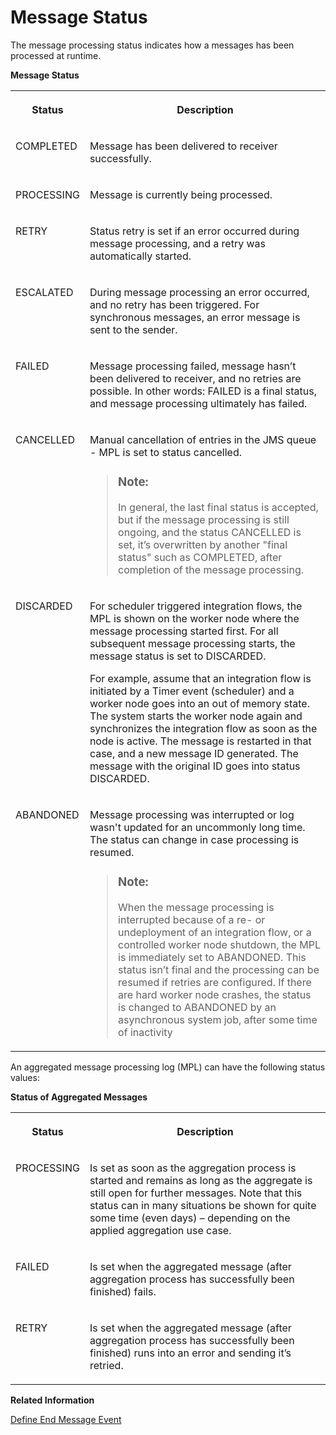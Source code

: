 <!-- loio733a57b10f504ac9b2b5aa7fda664dc5 -->

# Message Status

The message processing status indicates how a messages has been processed at runtime.



**Message Status**


<table>
<tr>
<th valign="top">

Status



</th>
<th valign="top">

Description



</th>
</tr>
<tr>
<td valign="top">

COMPLETED



</td>
<td valign="top">

Message has been delivered to receiver successfully.



</td>
</tr>
<tr>
<td valign="top">

PROCESSING



</td>
<td valign="top">

Message is currently being processed.



</td>
</tr>
<tr>
<td valign="top">

RETRY



</td>
<td valign="top">

Status retry is set if an error occurred during message processing, and a retry was automatically started.



</td>
</tr>
<tr>
<td valign="top">

ESCALATED



</td>
<td valign="top">

During message processing an error occurred, and no retry has been triggered. For synchronous messages, an error message is sent to the sender.



</td>
</tr>
<tr>
<td valign="top">

FAILED



</td>
<td valign="top">

Message processing failed, message hasn’t been delivered to receiver, and no retries are possible. In other words: FAILED is a final status, and message processing ultimately has failed.



</td>
</tr>
<tr>
<td valign="top">

CANCELLED



</td>
<td valign="top">

Manual cancellation of entries in the JMS queue - MPL is set to status cancelled.

> ### Note:  
> In general, the last final status is accepted, but if the message processing is still ongoing, and the status CANCELLED is set, it’s overwritten by another "final status" such as COMPLETED, after completion of the message processing.



</td>
</tr>
<tr>
<td valign="top">

DISCARDED



</td>
<td valign="top">

For scheduler triggered integration flows, the MPL is shown on the worker node where the message processing started first. For all subsequent message processing starts, the message status is set to DISCARDED.

For example, assume that an integration flow is initiated by a Timer event \(scheduler\) and a worker node goes into an out of memory state. The system starts the worker node again and synchronizes the integration flow as soon as the node is active. The message is restarted in that case, and a new message ID generated. The message with the original ID goes into status DISCARDED.



</td>
</tr>
<tr>
<td valign="top">

ABANDONED



</td>
<td valign="top">

Message processing was interrupted or log wasn't updated for an uncommonly long time. The status can change in case processing is resumed.

> ### Note:  
> When the message processing is interrupted because of a re- or undeployment of an integration flow, or a controlled worker node shutdown, the MPL is immediately set to ABANDONED. This status isn’t final and the processing can be resumed if retries are configured. If there are hard worker node crashes, the status is changed to ABANDONED by an asynchronous system job, after some time of inactivity



</td>
</tr>
</table>

An aggregated message processing log \(MPL\) can have the following status values:

**Status of Aggregated Messages**


<table>
<tr>
<th valign="top">

Status



</th>
<th valign="top">

Description



</th>
</tr>
<tr>
<td valign="top">

PROCESSING



</td>
<td valign="top">

Is set as soon as the aggregation process is started and remains as long as the aggregate is still open for further messages. Note that this status can in many situations be shown for quite some time \(even days\) – depending on the applied aggregation use case.



</td>
</tr>
<tr>
<td valign="top">

FAILED



</td>
<td valign="top">

Is set when the aggregated message \(after aggregation process has successfully been finished\) fails.



</td>
</tr>
<tr>
<td valign="top">

RETRY



</td>
<td valign="top">

Is set when the aggregated message \(after aggregation process has successfully been finished\) runs into an error and sending it’s retried.



</td>
</tr>
</table>

**Related Information**  


[Define End Message Event](../Development/define-end-message-event-4774b5f.md "An End Message event ends a message processing sequence.")

